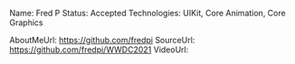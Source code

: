 Name: Fred P
Status: Accepted
Technologies: UIKit, Core Animation, Core Graphics

AboutMeUrl: https://github.com/fredpi
SourceUrl: https://github.com/fredpi/WWDC2021
VideoUrl: 

<!---
EXAMPLE
Name: John Appleseed
Status: Submitted <or> Winner <or> Distinguished <or> Rejected
Technologies: SwiftUI, RealityKit, CoreGraphic

AboutMeUrl: https://linkedin.com/in/johnappleseed
SourceUrl: https://github.com/johnappleseed/wwdc2025
VideoUrl: https://youtu.be/ABCDE123456
-->
